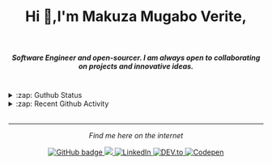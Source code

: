 

<h1 align="center">Hi 👋,I'm Makuza Mugabo Verite, </h1>

<br/>
<h5 align="center">Software Engineer  and open-sourcer. I am always open to collaborating on projects and innovative ideas.</h5>
 <br/>


<details>
  <summary>:zap: Guthub Status</summary>
 <p>
<!--  <img src="https://github-readme-stats.vercel.app/api?username=makuzaverite&count_private=true&show_icons=true&include_all_commits=true&width=100%"  width="100%"/> -->
  <p align="center"><img width="100%" src="https://github-readme-stats.vercel.app/api?username=makuzaverite&count_private=true&show_icons=true&include_all_commits=true&show_icons=true&theme=tokyonight" /></p>

 <!-- <img src="https://github-readme-stats.vercel.app/api?username=makuzaverite&show_icons=true&count_private=true" />-->
  <!--<img src="https://github-readme-stats.vercel.app/api/top-langs/?username=makuzaverite&layout=compact" />-->
  </p>
</details>

<details>
  <summary>:zap: Recent Github Activity</summary>

<!--START_SECTION:activity-->
1. 🎉 Merged PR [#2](https://github.com/makuzaverite/HtmlCssProjects/pull/2) in [makuzaverite/HtmlCssProjects](https://github.com/makuzaverite/HtmlCssProjects)
2. 💪 Opened PR [#2](https://github.com/makuzaverite/HtmlCssProjects/pull/2) in [makuzaverite/HtmlCssProjects](https://github.com/makuzaverite/HtmlCssProjects)
3. 🎉 Merged PR [#1](https://github.com/makuzaverite/HtmlCssProjects/pull/1) in [makuzaverite/HtmlCssProjects](https://github.com/makuzaverite/HtmlCssProjects)
4. 💪 Opened PR [#1](https://github.com/makuzaverite/HtmlCssProjects/pull/1) in [makuzaverite/HtmlCssProjects](https://github.com/makuzaverite/HtmlCssProjects)
5. 🎉 Merged PR [#2](https://github.com/makuzaverite/nodejs-mongodb-docker/pull/2) in [makuzaverite/nodejs-mongodb-docker](https://github.com/makuzaverite/nodejs-mongodb-docker)
<!--END_SECTION:activity-->
</details>


<br>


<hr>

<p align="center"><em>Find me here on the internet</em></p>

<p align="center">
 
  <a href="https://github.com/makuzaverite?tab=followers">
    <img src="https://img.shields.io/github/followers/makuzaverite?label=Followers&logo=GitHub&style=for-the-badge" alt="GitHub badge" />
  </a>
  
   <a href="http://twitter.com/makuza_mugabo_v">
    <img src="https://img.shields.io/twitter/follow/makuza_mugabo_v?label=Twitter&logo=twitter&style=for-the-badge" />
  </a>
 
 <a href="https://www.linkedin.com/in/makuza-mugabo-verite-99369a184/" target="_blank">
  <img src="https://img.shields.io/badge/LinkedIn-%230077B5.svg?&style=for-the-badge&logo=LinkedIn&logoColor=white" alt="LinkedIn">
</a>

<a href="https://dev.to/mugaboverite" target="_blank">
   <img src="https://img.shields.io/badge/DEV-%230A0A0A.svg?&style=for-the-badge&logo=DEV.to&logoColor=white" alt="DEV.to">
</a>


<a href="https://codepen.io/makuza-mugabo-verite" target="_blank">
   <img src="https://img.shields.io/badge/Codepen-%230A0A0A.svg?&style=for-the-badge&logo=Codepen&logoColor=white" alt="Codepen">
</a>
 
 
</p>
<!-- <p align="center"> <img src=https://komarev.com/ghpvc/?username=makuzaverite alt=makuzaverite/> </p> -->
